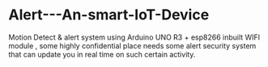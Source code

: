 # Alert---An-smart-IoT-Device
Motion Detect & alert system using Arduino UNO R3 + esp8266 inbuilt WIFI module , some highly confidential place needs some alert security system that can update you in real time on such certain activity.
